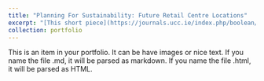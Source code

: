 ```yaml
---
title: "Planning For Sustainability: Future Retail Centre Locations"
excerpt: "[This short piece](https://journals.ucc.ie/index.php/boolean/article/view/boolean-2022-6) discusses the environmental impacts associated with the location of retail centres/parks and explores how academic research in this realm can positively contribute to policymaking missions to achieve sustainability in development. <br/><img src='/images/Boolean Cover.png'>"
collection: portfolio
---
```


This is an item in your portfolio. It can be have images or nice text. If you name the file .md, it will be parsed as markdown. If you name the file .html, it will be parsed as HTML. 
